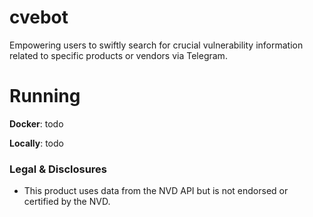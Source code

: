 # cvebot
Empowering users to swiftly search for crucial vulnerability information related to specific products or vendors via Telegram.

# Running
**Docker**: todo

**Locally**: todo

### Legal & Disclosures
- This product uses data from the NVD API but is not endorsed or certified by the NVD.
